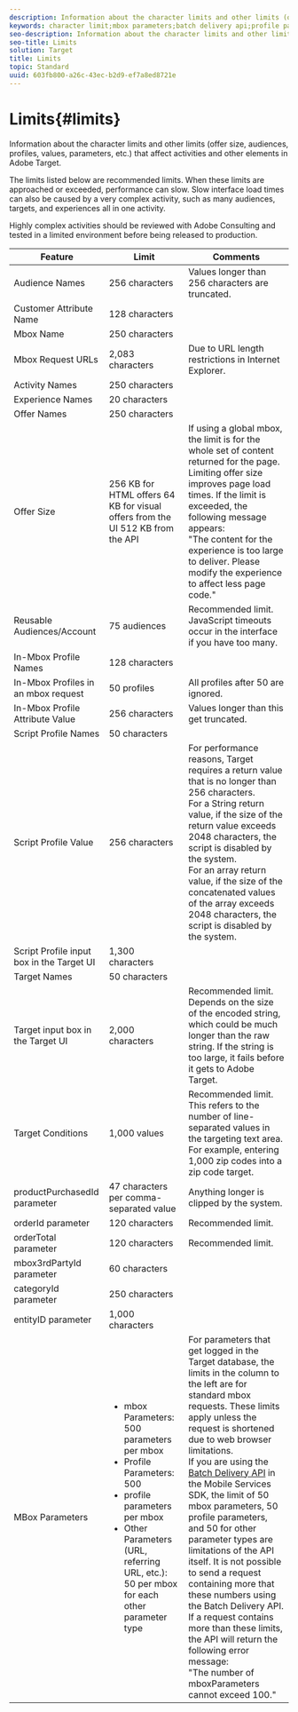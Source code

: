 ```yaml
---
description: Information about the character limits and other limits (offer size, audiences, profiles, values, parameters, etc.) that affect activities and other elements in Adobe Target.
keywords: character limit;mbox parameters;batch delivery api;profile parameters;limits;built in profiles;maximum;limit;constraint;character;best practice;orderid;orderTotal;mbox3rdPartyID;category;categoryID
seo-description: Information about the character limits and other limits (offer size, audiences, profiles, values, parameters, etc.) that affect activities and other elements in Adobe Target.
seo-title: Limits
solution: Target
title: Limits
topic: Standard
uuid: 603fb800-a26c-43ec-b2d9-ef7a8ed8721e
---
```


# Limits{#limits}

Information about the character limits and other limits (offer size, audiences, profiles, values, parameters, etc.) that affect activities and other elements in Adobe Target.

 The limits listed below are recommended limits. When these limits are approached or exceeded, performance can slow. Slow interface load times can also be caused by a very complex activity, such as many audiences, targets, and experiences all in one activity. 
 
 Highly complex activities should be reviewed with Adobe Consulting and tested in a limited environment before being released to production.

| Feature | Limit | Comments |
|--- |--- |--- |
|Audience Names|256 characters|Values longer than 256 characters are truncated.|
|Customer Attribute Name|128 characters||
|Mbox Name|250 characters||
|Mbox Request URLs|2,083 characters|Due to URL length restrictions in Internet Explorer.|
|Activity Names|250 characters||
|Experience Names|20 characters||
|Offer Names|250 characters||
|Offer Size|256 KB for HTML offers  64 KB for visual offers from the UI  512 KB from the API|If using a global mbox, the limit is for the whole set of content returned for the page. Limiting offer size improves page load times. If the limit is exceeded, the following message appears:<br>"The content for the experience is too large to deliver. Please modify the experience to affect less page code."|
|Reusable Audiences/Account|75 audiences|Recommended limit. JavaScript timeouts occur in the interface if you have too many.|
|In-Mbox Profile Names|128 characters||
|In-Mbox Profiles in an mbox request|50 profiles|All profiles after 50 are ignored.|
|In-Mbox Profile Attribute Value|256 characters|Values longer than this get truncated.|
|Script Profile Names|50 characters||
|Script Profile Value|256 characters|For performance reasons, Target requires a return value that is no longer than 256 characters.<br>For a String return value, if the size of the return value exceeds 2048 characters, the script is disabled by the system.<br>For an array return value, if the size of the concatenated values of the array exceeds 2048 characters, the script is disabled by the system.|
|Script Profile input box in the Target UI|1,300 characters||
|Target Names|50 characters||
|Target input box in the Target UI|2,000 characters|Recommended limit. Depends on the size of the encoded string, which could be much longer than the raw string. If the string is too large, it fails before it gets to Adobe Target.|
|Target Conditions|1,000 values|Recommended limit. This refers to the number of line-separated values in the targeting text area. For example, entering 1,000 zip codes into a zip code target.|
|productPurchasedId parameter|47 characters per comma-separated value|Anything longer is clipped by the system.|
|orderId parameter|120 characters|Recommended limit.|
|orderTotal parameter|120 characters|Recommended limit.|
|mbox3rdPartyId parameter|60 characters||
|categoryId parameter|250 characters||
|entityID parameter|1,000 characters||
|MBox Parameters|<ul><li>mbox Parameters: 500 parameters per mbox</li><li>Profile Parameters: 500</li><li>profile parameters per mbox</li><li>Other Parameters (URL, referring URL, etc.): 50 per mbox for each other parameter type</li></ul>|For parameters that get logged in the Target database, the limits in the column to the left are for standard mbox requests. These limits apply unless the request is shortened due to web browser limitations.<br>If you are using the [Batch Delivery API](https://developers.adobetarget.com/api/#server-side-batch-delivery) in the Mobile Services SDK, the limit of 50 mbox parameters, 50 profile parameters, and 50 for other parameter types are limitations of the API itself. It is not possible to send a request containing more that these numbers using the Batch Delivery API. If a request contains more than these limits, the API will return the following error message:<br>"The number of mboxParameters cannot exceed 100."|